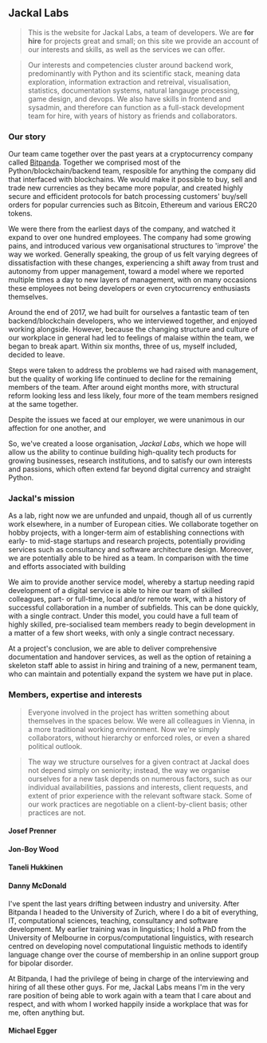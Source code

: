 ## Jackal Labs

> This is the website for Jackal Labs, a team of developers. We are **for hire** for projects great and small; on this site we provide an account of our interests and skills, as well as the services we can offer.

> Our interests and competencies cluster around backend work, predominantly with Python and its scientific stack, meaning data exploration, information extraction and retreival, visualisation, statistics, documentation systems, natural langauge processing, game design, and devops. We also have skills in frontend and sysadmin, and therefore can function as a full-stack development team for hire, with years of history as friends and collaborators.

### Our story

Our team came together over the past years at a cryptocurrency company called [Bitpanda](https://bitpanda.com). Together we comprised most of the Python/blockchain/backend team, resposible for anything the company did that interfaced with blockchains. We would make it possible to buy, sell and trade new currencies as they became more popular, and created highly secure and efficident protocols for batch processing customers' buy/sell orders for popular currencies such as Bitcoin, Ethereum and various ERC20 tokens.

We were there from the earliest days of the company, and watched it expand to over one hundred employees. The company had some growing pains, and introduced various vew organisational structures to 'improve' the way we worked. Generally speaking, the group of us felt varying degrees of dissatisfaction with these changes, experiencing a shift away from trust and autonomy from upper management, toward a model where we reported multiple times a day to new layers of management, with on many occasions these employees not being developers or even crytocurrency enthusiasts themselves.

Around the end of 2017, we had built for ourselves a fantastic team of ten backend/blockchain developers, who we interviewed together, and enjoyed working alongside. However, because the changing structure and culture of our workplace in general had led to feelings of malaise within the team, we began to break apart. Within six months, three of us, myself included, decided to leave.

Steps were taken to address the problems we had raised with management, but the quality of working life continued to decline for the remaining members of the team. After around eight months more, with structural reform looking less and less likely, four more of the team members resigned at the same together.

Despite the issues we faced at our employer, we were unanimous in our affection for one another, and 

So, we've created a loose organisation, *Jackal Labs*, which we hope will allow us the ability to continue building high-quality tech products for growing businesses, research institutions, and to satisfy our own interests and passions, which often extend far beyond digital currency and straight Python.

### Jackal's mission

As a lab, right now we are unfunded and unpaid, though all of us currently work elsewhere, in a number of European cities. We collaborate together on hobby projects, with a longer-term aim of establishing connections with early- to mid-stage startups and research projects, potentially providing services such as consultancy and software architecture design. Moreover, we are potentially able to be hired as a team. In comparison with the time and efforts associated with building

We aim to provide another service model, whereby a startup needing rapid development of a digital service is able to hire our team of skilled colleagues, part- or full-time, local and/or remote work, with a history of successful collaboration in a number of subfields. This can be done quickly, with a single contract. Under this model, you could have a full team of highly skilled, pre-socialised team members ready to begin development in a matter of a few short weeks, with only a single contract necessary.

At a project's conclusion, we are able to deliver comprehensive documentation and handover services, as well as the option of retaining a skeleton staff able to assist in hiring and training of a new, permanent team, who can maintain and potentially expand the system we have put in place.

### Members, expertise and interests

> Everyone involved in the project has written something about themselves in the spaces below. We were all colleagues in Vienna, in a more traditional working environment. Now we're simply collaborators, without hierarchy or enforced roles, or even a shared political outlook.

> The way we structure ourselves for a given contract at Jackal does not depend simply on seniority; instead, the way we organise ourselves for a new task depends on numerous factors, such as our individual availabilities, passions and interests, client requests, and extent of prior experience with the relevant software stack. Some of our work practices are negotiable on a client-by-client basis; other practices are not.

#### Josef Prenner

#### Jon-Boy Wood

#### Taneli Hukkinen 

#### Danny McDonald

I've spent the last years drifting between industry and university. After Bitpanda I headed to the University of Zurich, where I do a bit of everything, IT, computational sciences, teaching, consultancy and software development. My earlier training was in linguistics; I hold a PhD from the University of Melbourne in corpus/computational linguistics, with research centred on developing novel computational linguistic methods to identify language change over the course of membership in an online support group for bipolar disorder.

At Bitpanda, I had the privilege of being in charge of the interviewing and hiring of all these other guys. For me, Jackal Labs means I'm in the very rare position of being able to work again with a team that I care about and respect, and with whom I worked happily inside a workplace that was for me, often anything but.

#### Michael Egger
